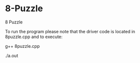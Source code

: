 # 8-Puzzle
8 Puzzle

To run the program please note that the driver code is located in 8puzzle.cpp and to execute:

g++ 8puzzle.cpp

./a.out
